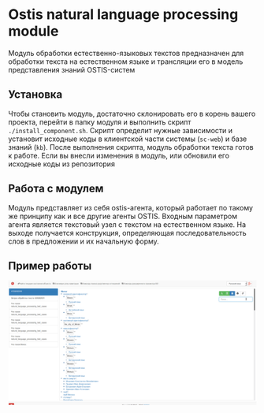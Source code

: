 # Ostis natural language processing module

Модуль обработки естественно-языковых текстов предназначен для обработки текста на естественном языке и трансляции его в модель представления знаний OSTIS-систем


## Установка

Чтобы становить модуль, достаточно склонировать его в корень вашего проекта, перейти в папку модуля и выполнить скрипт `./install_component.sh`. Скрипт определит нужные зависимости и установит исходные коды в клиентской части системы (`sc-web`) и базе знаний (`kb`). После выполнения скрипта, модуль обработки текста готов к работе. Если вы внесли изменения в модуль, или обновили его исходные коды из репозитория

## Работа с модулем

Модуль представляет из себя ostis-агента, который работает по такому же принципу как и все другие агенты OSTIS. Входным параметром агента является текстовый узел с текстом на естественном языке. На выходе получается конструкция, определяющая последовательность слов в предложении и их начальную форму.

## Пример работы

![](example.gif)





